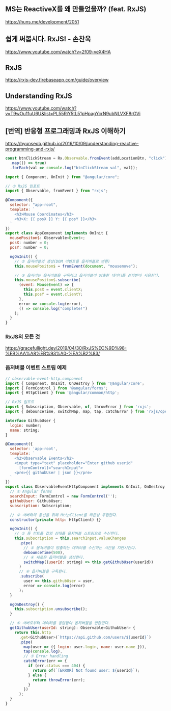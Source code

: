 ## MS는 ReactiveX를 왜 만들었을까? (feat. RxJS)

https://huns.me/development/2051

## 쉽게 써봅시다. RxJS! - 손찬욱

https://www.youtube.com/watch?v=2f09-veX4HA

## RxJS

https://rxjs-dev.firebaseapp.com/guide/overview

## Understanding RxJS

https://www.youtube.com/watch?v=T9wOu11uU6U&list=PL55RiY5tL51pHpagYcrN9ubNLVXF8rGVi

## [번역] 반응형 프로그래밍과 RxJS 이해하기

https://hyunseob.github.io/2016/10/09/understanding-reactive-programming-and-rxjs/

```js
const btnClickStream = Rx.Observable.fromEvent(addLocationBtn, "click")
  .map(() => true)
  .forEach(val => console.log("btnClickStream val", val));
```

```js
import { Component, OnInit } from "@angular/core";

// ① RxJS 임포트
import { Observable, fromEvent } from "rxjs";

@Component({
  selector: "app-root",
  template: `
    <h3>Mouse Coordinates</h3>
    <h3>X: {{ posX }} Y: {{ posY }}</h3>
  `
})
export class AppComponent implements OnInit {
  mousePositon$: Observable<Event>;
  posX: number = 0;
  posY: number = 0;

  ngOnInit() {
    // ② 옵저버블의 생성(DOM 이벤트를 옵저버블로 변환)
    this.mousePositon$ = fromEvent(document, "mousemove");

    // ③ 옵저버는 옵저버블을 구독하고 옵저버블이 방출한 데이터를 전파받아 사용한다.
    this.mousePositon$.subscribe(
      (event: MouseEvent) => {
        this.posX = event.clientX;
        this.posY = event.clientY;
      },
      error => console.log(error),
      () => console.log("complete!")
    );
  }
}
```

### RxJS의 모든 것

https://gracefullight.dev/2019/04/30/RxJS%EC%9D%98-%EB%AA%A8%EB%93%A0-%EA%B2%83/

### 옵저버블 이벤트 스트림 예제

```js
// observable-event-http.component
import { Component, OnInit, OnDestroy } from '@angular/core';
import { FormControl } from '@angular/forms';
import { HttpClient } from '@angular/common/http';

// RxJS 임포트
import { Subscription, Observable, of, throwError } from 'rxjs';
import { debounceTime, switchMap, map, tap, catchError } from 'rxjs/operators';

interface GithubUser {
  login: number;
  name: string;
}

@Component({
  selector: 'app-root',
  template: `
    <h2>Observable Events</h2>
    <input type="text" placeholder="Enter github userid"
      [formControl]="searchInput">
    <pre>{{ githubUser | json }}</pre>
  `
})
export class ObservableEventHttpComponent implements OnInit, OnDestroy {
  // ① Angular forms
  searchInput: FormControl = new FormControl('');
  githubUser: GithubUser;
  subscription: Subscription;

  // ② 서버와의 통신을 위해 HttpClient를 의존성 주입한다.
  constructor(private http: HttpClient) {}

  ngOnInit() {
    // ① 폼 컨트롤 값의 상태를 옵저버블 스트림으로 수신한다.
    this.subscription = this.searchInput.valueChanges
      .pipe(
        // ③ 옵저버블이 방출하는 데이터를 수신하는 시간을 지연시킨다.
        debounceTime(500),
        // ④ 새로운 옵저버블을 생성한다.
        switchMap((userId: string) => this.getGithubUser(userId))
      )
      // ⑥ 옵저버블을 구독한다.
      .subscribe(
        user => this.githubUser = user,
        error => console.log(error)
      );
  }

  ngOnDestroy() {
    this.subscription.unsubscribe();
  }

  // ⑤ 서버로부터 데이터를 응답받아 옵저버블을 반환한다.
  getGithubUser(userId: string): Observable<GithubUser> {
    return this.http
      .get<GithubUser>(`https://api.github.com/users/${userId}`)
      .pipe(
        map(user => ({ login: user.login, name: user.name })),
        tap(console.log),
        // ⑦ Error handling
        catchError(err => {
          if (err.status === 404) {
            return of(`[ERROR] Not found user: ${userId}`);
          } else {
            return throwError(err);
          }
        })
      );
  }
}
```